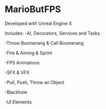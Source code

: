 # MarioButFPS

Developed with Unreal Engine 4

Includes:
-AI, Decorators, Services and Tasks.

-Throw Boomerang & Call Boomerang

-Fire & Aiming & Sprint

-FPS Animations

-SFX & VFX

-Pull, Push, Throw an Object

-Blackhole

-UI Elements
